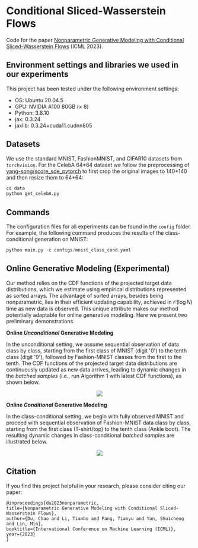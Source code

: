 # Conditional Sliced-Wasserstein Flows

Code for the paper [Nonparametric Generative Modeling with Conditional Sliced-Wasserstein Flows](https://arxiv.org/pdf/2305.02164.pdf) (ICML 2023).

## Environment settings and libraries we used in our experiments

This project has been tested under the following environment settings:
- OS: Ubuntu 20.04.5
- GPU: NVIDIA A100 80GB ($\times$ 8)
- Python: 3.8.10
- jax: 0.3.24
- jaxlib: 0.3.24+cuda11.cudnn805

## Datasets
We use the standard MNIST, FashionMNIST, and CIFAR10 datasets from `torchvision`. For the CelebA 64\*64 dataset we follow the preprocessing of [yang-song/score_sde_pytorch](https://github.com/yang-song/score_sde_pytorch) to first crop the original images to 140\*140 and then resize them to 64\*64:
```python
cd data
python get_celebA.py
```
## Commands
The configuration files for all experiments can be found in the `config` folder. For example, the following command produces the results of the class-conditional generation on MNIST:
```python
python main.py -c configs/mnist_class_cond.yaml
```

## Online Generative Modeling (Experimental)
Our method relies on the CDF functions of the projected target data distributions, which we estimate using empirical distributions represented as sorted arrays. The advantage of sorted arrays, besides being nonparametric, lies in their efficient updating capability, achieved in $\mathcal{O}(\log N)$ time as new data is observed. This unique attribute makes our method potentially adaptable for online generative modeling. Here we present two preliminary demonstrations.

**Online _Unconditional_ Generative Modeling**

In the unconditional setting, we assume sequential observation of data class by class, starting from the first class of MNIST (digit '0') to the tenth class (digit '9'), followed by Fashion-MNIST classes from the first to the tenth. The CDF functions of the projected target data distributions are continuously updated as new data arrives, leading to dynamic changes in the _batched samples_ (i.e., run Algorithm 1 with latest CDF functions), as shown below.

<div align="center">
  <img src="./assets/online_uncond.gif"/>
</div>

**Online _Conditional_ Generative Modeling**

In the class-conditional setting, we begin with fully observed MNIST and proceed with sequential observation of Fashion-MNIST data class by class, starting from the first class (T-shirt/top) to the tenth class (Ankle boot). The resulting dynamic changes in class-conditional _batched samples_ are illustrated below.

<div align="center">
  <img src="./assets/online_class_cond.gif"/>
</div>

## Citation
If you find this project helpful in your research, please consider citing our paper:
  ```
@inproceedings{du2023nonparametric,
  title={Nonparametric Generative Modeling with Conditional Sliced-Wasserstein Flows},
  author={Du, Chao and Li, Tianbo and Pang, Tianyu and Yan, Shuicheng and Lin, Min},
  booktitle={International Conference on Machine Learning (ICML)},
  year={2023}
}
  ```